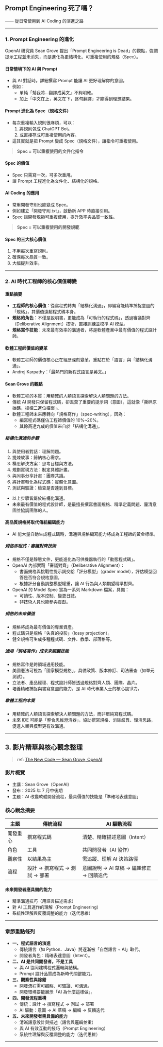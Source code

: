 ## Prompt Engineering 死了嗎？

—— 從日常使用到 AI Coding 的演進之路

---

### 1. Prompt Engineering 的進化

OpenAI 研究員 Sean Grove 提出「Prompt Engineering is Dead」的觀點，強調提示工程並未消失，而是進化為更結構化、可重複使用的規格（Spec）。

#### 日常情境下的 AI 與 Prompt

- 與 AI 對話時，詳細撰寫 Prompt 能讓 AI 更好理解你的意圖。
- 例如：
  - 單純「幫我將…翻譯成英文」不夠明確。
  - 加上「中文在上，英文在下，逐句翻譯」才能得到理想結果。

#### Prompt 進化為 Spec（規格文件）

- 每次重複輸入規則很麻煩，可以：
  1. 將規則包成 ChatGPT Bot。
  2. 或直接存成可重複使用的內容。
- 這其實就是把 Prompt 變成 Spec（規格文件），讓指令可重複使用。

> **Spec = 可以重複使用的文件化指令**

#### Spec 的價值

- Spec 只需寫一次，可多次重用。
- 讓 Prompt 工程進化為文件化、結構化的規格。

#### AI Coding 的應用

- 常用開發守則也能變成 Spec。
- 例如建立「開發守則.txt」，啟動新 APP 時直接引用。
- Spec 讓開發規範可重複使用，提升效率與品質一致性。

> **Spec = 可以重複使用的開發規範**

#### Spec 的三大核心價值

1. 不用每次重寫規則。
2. 確保每次品質一致。
3. 大幅提升效率。

---

### 2. AI 時代工程師的核心價值轉變

#### 重點摘要

- **工程師的核心價值**：從寫程式轉向「結構化溝通」，即編寫能精準捕捉意圖的「規格」，其價值遠超程式碼本身。
- **規格的角色**：不僅是說明書，更能成為「可執行的程式碼」，透過審議對齊（Deliberative Alignment）技術，直接訓練並校準 AI 模型。
- **規格寫作技能**：未來最有效率的溝通者，將是軟體產業中最有價值的程式設計師。

#### 軟體工程師價值的變革

- 軟體工程師的價值核心正在經歷深刻變革，重點在於「語言」與「結構化溝通」。
- Andrej Karpathy：「最熱門的新程式語言是英文。」

#### Sean Grove 的觀點

- 軟體工程的本質：用精確的人類語言探索解決人類問題的方法。
- 傳統 AI 開發只保留程式碼，卻丟棄了重要的提示詞（意圖），這就像「撕碎原始碼，操控二進位檔案」。
- 軟體工程師未來應轉向「規格寫作」（spec-writing），因為：
  - 編寫程式碼僅佔工程師價值的 10%~20%。
  - 其餘高達九成的價值來自於「結構化溝通」。

##### 結構化溝通的步驟

1. 與使用者對話：理解問題。
2. 提煉故事：歸納核心需求。
3. 構思解決方案：思考目標與方法。
4. 規劃實現方法：制定具體計畫。
5. 與同事分享計畫：團隊共識。
6. 將計畫轉化為程式碼：實體化意圖。
7. 測試與驗證：檢查是否達到目標。

- 以上步驟皆屬於結構化溝通。
- 未來最有價值的程式設計師，是最擅長撰寫書面規格、精準定義問題、釐清意圖並協調團隊的人。

#### 高品質規格將取代傳統編碼能力

- AI 能大量自動生成程式碼時，溝通與規格編寫能力將成為工程師的黃金標準。

##### 規格即程式：審議對齊技術

- 規格不僅是靜態文件，更能進化為可供機器執行的「動態程式碼」。
- OpenAI 內部實踐「審議對齊」（Deliberative Alignment）：
  - 書面規格與挑戰性提示詞交給「評分模型」（grader model），評估模型回答是否符合規格意圖。
  - 根據評分自動調整模型權重，讓 AI 行為與人類期望精準對齊。
- OpenAI 的 Model Spec 實為一系列 Markdown 檔案，具備：
  - 可讀性、版本控制、變更日誌。
  - 非技術人員也能參與貢獻。

##### 規格的未來價值

- 規格將成為最有價值的專業資產。
- 程式碼只是規格「失真的投影」（lossy projection）。
- 健全規格可生成多種程式碼、文件、教學、部落格等。

##### 通用「規格寫作」成未來關鍵技能

- 規格寫作是跨領域通用技能。
- 美國憲法可視為「國家模型規格」，具備政策、版本修訂、司法審查（如單元測試）。
- 立法者、產品經理、程式設計師皆透過規格對齊人類、團隊、晶片。
- 培養精確捕捉與書寫意圖的能力，是 AI 時代專業人士的核心競爭力。

##### 軟體工程的本質

- 用精確的人類語言探索解決人類問題的方法，而非單純寫程式碼。
- 未來 IDE 可能是「整合思維澄清器」，協助撰寫規格、消除歧異、理清思路，促進人類與模型更有效溝通。

---

## 3. 影片精華與核心觀念整理

> ref: [The New Code — Sean Grove, OpenAI](https://www.youtube.com/watch?v=8rABwKRsec4)

### 影片概覽

- 主講：Sean Grove（OpenAI）
- 發布：2025 年 7 月中後期
- 主題：AI 改變軟體開發流程，最具價值的技能是「準確地表達意圖」

### 核心觀念摘要

| 主題 | 傳統流程 | AI 驅動流程 |
|------|----------|-------------|
| 開發重心 | 撰寫程式碼 | 清楚、精確描述意圖（Intent） |
| 角色 | 工具 | 共同開發者（AI 協作） |
| 觀察性 | 以結果為主 | 需追蹤、理解 AI 決策路徑 |
| 流程 | 設計 → 撰寫程式 → 測試 → 部署 | 意圖說明 → AI 草稿 → 編輯修正 → 回饋迭代 |

#### 未來開發者應具備的能力

- 精準溝通技巧（用語言描述需求）
- 對 AI 工具運作的理解（Prompt Engineering）
- 系統性理解與反覆調整的能力（迭代思維）

---

### 章節重點條列

- **一、程式語言的演進**
  - 傳統語言（如 Python、Java）將逐漸被「自然語言 + AI」取代。
  - 開發者角色：精確表達意圖（Intent）。
- **二、AI 是共同開發者，不是工具**
  - 與 AI 協同建構程式邏輯與結構。
  - Prompt 設計品質成為新時代關鍵能力。
- **三、觀察性與除錯**
  - 開發流程需可觀察、可驗證、可溝通。
  - 開發環境要能展示「AI 為什麼這樣做」。
- **四、開發流程重構**
  - 傳統：設計 → 撰寫程式 → 測試 → 部署
  - AI 驅動：意圖 → AI 草稿 → 編輯 → 反饋迭代
- **五、未來開發者需具備的能力**
  - 清晰語意設計與描述（語言與邏輯並重）
  - 與 AI 有效互動的技巧（Prompt Engineering）
  - 系統性理解與反覆調整的能力（迭代思維）

---